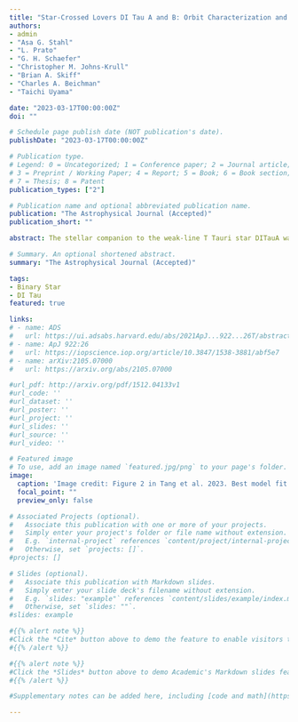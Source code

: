 ```yaml
---
title: "Star-Crossed Lovers DI Tau A and B: Orbit Characterization and Physical Properties Determination"
authors:
- admin
- "Asa G. Stahl"
- "L. Prato"
- "G. H. Schaefer"
- "Christopher M. Johns-Krull"
- "Brian A. Skiff"
- "Charles A. Beichman"
- "Taichi Uyama"

date: "2023-03-17T00:00:00Z"
doi: ""

# Schedule page publish date (NOT publication's date).
publishDate: "2023-03-17T00:00:00Z"

# Publication type.
# Legend: 0 = Uncategorized; 1 = Conference paper; 2 = Journal article;
# 3 = Preprint / Working Paper; 4 = Report; 5 = Book; 6 = Book section;
# 7 = Thesis; 8 = Patent
publication_types: ["2"]

# Publication name and optional abbreviated publication name.
publication: "The Astrophysical Journal (Accepted)"
publication_short: ""

abstract: The stellar companion to the weak-line T Tauri star DITauA was first discovered by the lunar occultation technique in 1989 and was subsequently confirmed by a speckle imaging observation in 1991. It has not been detected since, despite being targeted by five different studies that used a variety of methods and spanned more than 20 years. Here, we report the serendipitous rediscovery of DI Tau B during our Young Exoplanets Spectroscopic Survey (YESS). Using radial velocity data from YESS spanning 17 years, new adaptive optics observations from KeckII, and a variety of other data from the literature, we derive a preliminary orbital solution for the system that effectively explains the detection and (almost all of the) non-detection history of DI Tau B. We estimate the dynamical masses of both components, finding that the large mass difference (q ∼0.17) and long orbital period (≳35 years) make DI Tau system a noteworthy and valuable addition to studies of stellar evolution and pre-main-sequence models. With a long orbital period and a small flux ratio (f2/f1) between DI Tau A and B, additional measurements are needed for a better comparison between these observational results and pre-main-sequence models. Finally, we report an average surface magnetic field strength for DI Tau A, of ∼0.55 kG, which is unusually low in the context of young active stars.

# Summary. An optional shortened abstract.
summary: "The Astrophysical Journal (Accepted)"

tags:
- Binary Star
- DI Tau
featured: true

links:
# - name: ADS
#   url: https://ui.adsabs.harvard.edu/abs/2021ApJ...922...26T/abstract
# - name: ApJ 922:26
#   url: https://iopscience.iop.org/article/10.3847/1538-3881/abf5e7
# - name: arXiv:2105.07000
#   url: https://arxiv.org/abs/2105.07000

#url_pdf: http://arxiv.org/pdf/1512.04133v1
#url_code: ''
#url_dataset: ''
#url_poster: ''
#url_project: ''
#url_slides: ''
#url_source: ''
#url_video: ''

# Featured image
# To use, add an image named `featured.jpg/png` to your page's folder.
image:
  caption: 'Image credit: Figure 2 in Tang et al. 2023. Best model fit for DITau AB'
  focal_point: ""
  preview_only: false

# Associated Projects (optional).
#   Associate this publication with one or more of your projects.
#   Simply enter your project's folder or file name without extension.
#   E.g. `internal-project` references `content/project/internal-project/index.md`.
#   Otherwise, set `projects: []`.
#projects: []

# Slides (optional).
#   Associate this publication with Markdown slides.
#   Simply enter your slide deck's filename without extension.
#   E.g. `slides: "example"` references `content/slides/example/index.md`.
#   Otherwise, set `slides: ""`.
#slides: example

#{{% alert note %}}
#Click the *Cite* button above to demo the feature to enable visitors to import publication metadata into their reference #management software.
#{{% /alert %}}

#{{% alert note %}}
#Click the *Slides* button above to demo Academic's Markdown slides feature.
#{{% /alert %}}

#Supplementary notes can be added here, including [code and math](https://sourcethemes.com/academic/docs/writing-markdown-#latex/).

---
```

